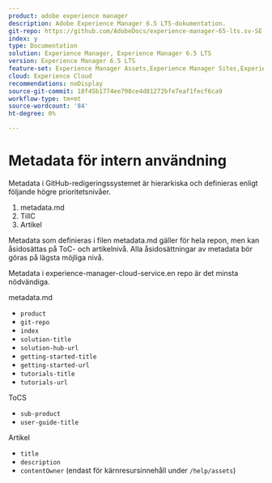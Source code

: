 ```yaml
---
product: adobe experience manager
description: Adobe Experience Manager 6.5 LTS-dokumentation.
git-repo: https://github.com/AdobeDocs/experience-manager-65-lts.sv-SE
index: y
type: Documentation
solution: Experience Manager, Experience Manager 6.5 LTS
version: Experience Manager 6.5 LTS
feature-set: Experience Manager Assets,Experience Manager Sites,Experience Manager, Experience Manager Forms, Experience Manager Cloud Manager
cloud: Experience Cloud
recommendations: noDisplay
source-git-commit: 18f45b1774ee798ce4d81272bfe7eaf1fecf6ca9
workflow-type: tm+mt
source-wordcount: '84'
ht-degree: 0%

---
```



# Metadata för intern användning

Metadata i GitHub-redigeringssystemet är hierarkiska och definieras enligt följande högre prioritetsnivåer.

1. metadata.md
1. TillC
1. Artikel

Metadata som definieras i filen metadata.md gäller för hela repon, men kan åsidosättas på ToC- och artikelnivå. Alla åsidosättningar av metadata bör göras på lägsta möjliga nivå.

Metadata i experience-manager-cloud-service.en repo är det minsta nödvändiga.

metadata.md

* `product`
* `git-repo`
* `index`
* `solution-title`
* `solution-hub-url`
* `getting-started-title`
* `getting-started-url`
* `tutorials-title`
* `tutorials-url`

ToCS

* `sub-product`
* `user-guide-title`

Artikel

* `title`
* `description`
* `contentOwner` (endast för kärnresursinnehåll under `/help/assets`)
